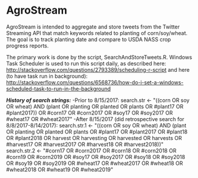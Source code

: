 # AgroStream
AgroStream is intended to aggregate and store tweets from
the Twitter Streaming API that match keywords related to 
planting of corn/soy/wheat. The goal is to track planting 
date and compare to USDA NASS crop progress reports.

The primary work is done by the script, SearchAndStoreTweets.R.
Windows Task Scheduler is used to run this script daily, as described here:
http://stackoverflow.com/questions/2793389/scheduling-r-script
and here (to have task run in background):
http://stackoverflow.com/questions/6568736/how-do-i-set-a-windows-scheduled-task-to-run-in-the-background

***History of search strings:***
-Prior to 8/15/2017: 
    search.str <- "((corn OR soy OR wheat) AND (plant OR planting OR planted OR plants OR #plant17 OR #plant2017)) OR #corn17 OR #corn2017 OR #soy17 OR #soy2017 OR #wheat17 OR #wheat2017"
-After 8/15/2017 (did retrospective search for 8/8/2017-8/14/2017): 
    search.str.1 <- "((corn OR soy OR wheat) AND (plant OR planting OR planted OR plants OR #plant17 OR #plant2017 OR #plant18 OR #plant2018 OR harvest OR harvesting OR harvested OR harvests OR #harvest17 OR #harvest2017 OR #harvest18 OR #harvest2018))"
    search.str.2 <- "#corn17 OR #corn2017 OR #corn18 OR #corn2018 OR #corn19 OR #corn2019 OR #soy17 OR #soy2017 OR #soy18 OR #soy2018 OR #soy19 OR #soy2019 OR #wheat17 OR #wheat2017 OR #wheat18 OR #wheat2018 OR #wheat19 OR #wheat2019"
